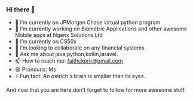 ### Hi there 👋
- 🌱 I’m currently on JPMorgan Chase virtual python program
- 🔭 I’m currently working on  Biometric Applications and other awesome Mobile apps at Ngenx Solutions Ltd
- 🌱 I’m currently on CS50x
- 👯 I’m looking to collaborate on  any financial systems.
- 💬 Ask me about java,python,kotlin,laravel.
- 📫 How to reach me: faithckorir@gmail.com
- 😄 Pronouns: Ms
- ⚡ Fun fact: An ostrich's brain is smaller than its eyes.

And now that you are here,don't forget to follow for more awesome stuff.

